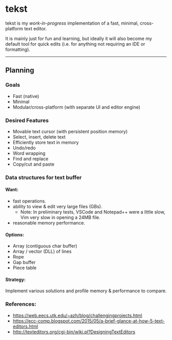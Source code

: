# tekst
tekst is my *work-in-progress* implementation of a fast, minimal, cross-platform text editor.

It is mainly just for fun and learning, but ideally it will also become my default tool for quick edits (i.e. for anything not requiring an IDE or formatting).

---
## Planning

### Goals
- Fast (native)
- Minimal
- Modular/cross-platform (with separate UI and editor engine)

### Desired Features
- Movable text cursor (with persistent position memory)
- Select, insert, delete text
- Efficiently store text in memory
- Undo/redo
- Word wrapping
- Find and replace
- Copy/cut and paste

### Data structures for text buffer
#### Want:
- fast operations.
- ability to view & edit very large files (GBs).
  - Note: In preliminary tests, VSCode and Notepad++ were a little slow, Vim very slow in opening a 24MB file.
- reasonable memory performance.
#### Options:
- Array (contiguous char buffer)
- Array / vector (DLL) of lines
- Rope
- Gap buffer
- Piece table
#### Strategy:
Implement various solutions and profile memory & performance to compare.

### References:
- https://web.eecs.utk.edu/~azh/blog/challengingprojects.html
- https://ecc-comp.blogspot.com/2015/05/a-brief-glance-at-how-5-text-editors.html
- http://texteditors.org/cgi-bin/wiki.pl?DesigningTextEditors
